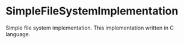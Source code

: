 # SimpleFileSystemImplementation
Simple file system implementation. This implementation written in C language.
